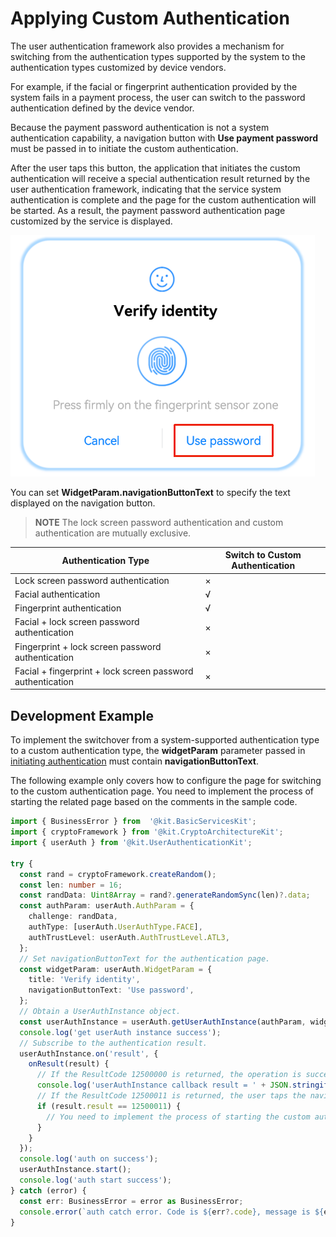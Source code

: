 # Applying Custom Authentication


The user authentication framework also provides a mechanism for switching from the authentication types supported by the system to the authentication types customized by device vendors.


For example, if the facial or fingerprint authentication provided by the system fails in a payment process, the user can switch to the password authentication defined by the device vendor.


Because the payment password authentication is not a system authentication capability, a navigation button with **Use payment password** must be passed in to initiate the custom authentication.


After the user taps this button, the application that initiates the custom authentication will receive a special authentication result returned by the user authentication framework, indicating that the service system authentication is complete and the page for the custom authentication will be started. As a result, the payment password authentication page customized by the service is displayed.


![](figures/authentication-widget.png)


You can set **WidgetParam.navigationButtonText** to specify the text displayed on the navigation button.


> **NOTE**
> The lock screen password authentication and custom authentication are mutually exclusive.


| Authentication Type| Switch to Custom Authentication| 
| -------- | -------- |
| Lock screen password authentication| × | 
| Facial authentication| √ | 
| Fingerprint authentication| √ | 
| Facial + lock screen password authentication| × | 
| Fingerprint + lock screen password authentication| × | 
| Facial + fingerprint + lock screen password authentication| × | 


## Development Example

To implement the switchover from a system-supported authentication type to a custom authentication type, the **widgetParam** parameter passed in [initiating authentication](start-authentication.md) must contain **navigationButtonText**.

The following example only covers how to configure the page for switching to the custom authentication page. You need to implement the process of starting the related page based on the comments in the sample code.

```ts
import { BusinessError } from  '@kit.BasicServicesKit';
import { cryptoFramework } from '@kit.CryptoArchitectureKit';
import { userAuth } from '@kit.UserAuthenticationKit';

try {
  const rand = cryptoFramework.createRandom();
  const len: number = 16;
  const randData: Uint8Array = rand?.generateRandomSync(len)?.data;
  const authParam: userAuth.AuthParam = {
    challenge: randData,
    authType: [userAuth.UserAuthType.FACE],
    authTrustLevel: userAuth.AuthTrustLevel.ATL3,
  };
  // Set navigationButtonText for the authentication page.
  const widgetParam: userAuth.WidgetParam = {
    title: 'Verify identity',
    navigationButtonText: 'Use password',
  };
  // Obtain a UserAuthInstance object.
  const userAuthInstance = userAuth.getUserAuthInstance(authParam, widgetParam);
  console.log('get userAuth instance success');
  // Subscribe to the authentication result.
  userAuthInstance.on('result', {
    onResult(result) {
      // If the ResultCode 12500000 is returned, the operation is successful.
      console.log('userAuthInstance callback result = ' + JSON.stringify(result));
      // If the ResultCode 12500011 is returned, the user taps the navigation button to switch to the custom authentication page.
      if (result.result == 12500011) {
        // You need to implement the process of starting the custom authentication page.
      }
    }
  });
  console.log('auth on success');
  userAuthInstance.start();
  console.log('auth start success');
} catch (error) {
  const err: BusinessError = error as BusinessError;
  console.error(`auth catch error. Code is ${err?.code}, message is ${err?.message}`);
}
```
